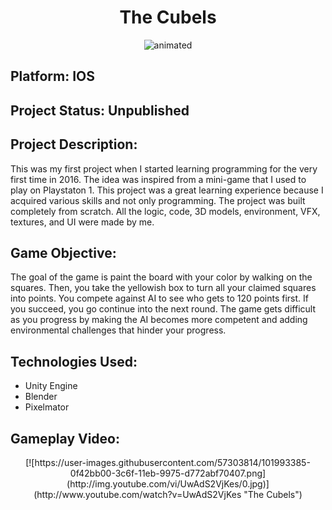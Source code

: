 <center> <h1> The Cubels </h1> </center>

<p align="center">
  <img src="https://user-images.githubusercontent.com/57303814/101992248-ac4d2600-3c66-11eb-8b7f-d30009032a8f.gif" alt="animated" />
</p>

## Platform: IOS

## Project Status: Unpublished

## Project Description:

 This was my first project when I started learning programming for the very first time in 2016. The idea was inspired from a mini-game that I used to play on Playstaton 1. This project was a great learning experience because I acquired various skills and not only programming. The project was built completely from scratch. All the logic, code, 3D models, environment, VFX, textures, and UI were made by me.
 
 
 
## Game Objective: 
The goal of the game is paint the board with your color by walking on the squares. Then, you take the yellowish box to turn all your claimed squares into points. You compete against AI to see who gets to 120 points first. If you succeed, you go continue into the next round. The game gets difficult as you progress by making the AI becomes more competent and adding environmental challenges that hinder your progress.


## Technologies Used:
- Unity Engine 
- Blender
- Pixelmator


## Gameplay Video:


<center>[![https://user-images.githubusercontent.com/57303814/101993385-0f42bb00-3c6f-11eb-9975-d772abf70407.png](http://img.youtube.com/vi/UwAdS2VjKes/0.jpg)](http://www.youtube.com/watch?v=UwAdS2VjKes "The Cubels") </center>
